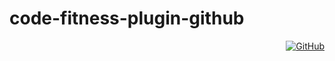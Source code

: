 # code-fitness-plugin-github

<div align="right">
<p align="right">
<a href="https://github.com" target="_blank"><img src="https://img.shields.io/badge/github-181717.svg?style=for-the-badge&logo=github&logoColor=white" alt="GitHub" /></a>
</p>
</div>
